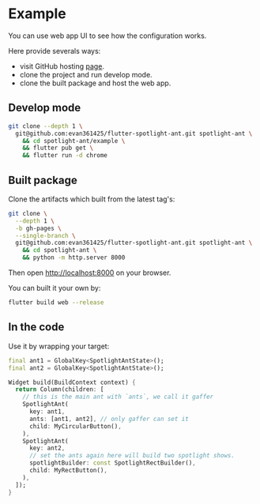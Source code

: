 # Example

You can use web app UI to see how the configuration works.

Here provide severals ways:

-   visit GitHub hosting [page](https://evan361425.github.io/flutter-spotlight-ant/).
-   clone the project and run develop mode.
-   clone the built package and host the web app.

## Develop mode

```bash
git clone --depth 1 \
  git@github.com:evan361425/flutter-spotlight-ant.git spotlight-ant \
    && cd spotlight-ant/example \
    && flutter pub get \
    && flutter run -d chrome
```

## Built package

Clone the artifacts which built from the latest tag's:

```bash
git clone \
  --depth 1 \
  -b gh-pages \
  --single-branch \
  git@github.com:evan361425/flutter-spotlight-ant.git spotlight-ant \
    && cd spotlight-ant \
    && python -m http.server 8000
```

Then open <http://localhost:8000> on your browser.

You can built it your own by:

```bash
flutter build web --release
```

## In the code

Use it by wrapping your target:

```dart
final ant1 = GlobalKey<SpotlightAntState>();
final ant2 = GlobalKey<SpotlightAntState>();

Widget build(BuildContext context) {
  return Column(children: [
    // this is the main ant with `ants`, we call it gaffer
    SpotlightAnt(
      key: ant1,
      ants: [ant1, ant2], // only gaffer can set it
      child: MyCircularButton(),
    ),
    SpotlightAnt(
      key: ant2,
      // set the ants again here will build two spotlight shows.
      spotlightBuilder: const SpotlightRectBuilder(),
      child: MyRectButton(),
    ),
  ]);
}
```
